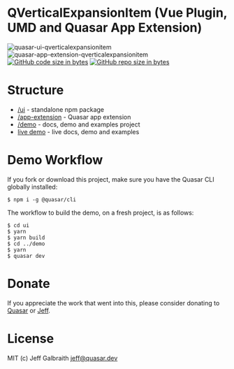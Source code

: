 QVerticalExpansionItem (Vue Plugin, UMD and Quasar App Extension)
===

![quasar-ui-qverticalexpansionitem](https://img.shields.io/npm/v/quasar-ui-qverticalexpansionitem.svg?label=quasar-ui-qverticalexpansionitem)
![quasar-app-extension-qverticalexpansionitem](https://img.shields.io/npm/v/quasar-app-extension-qverticalexpansionitem.svg?label=quasar-app-extension-qverticalexpansionitem)
[![GitHub code size in bytes](https://img.shields.io/github/languages/code-size/hawkeye64/quasar-ui-qverticalexpansionitem.svg)]()
[![GitHub repo size in bytes](https://img.shields.io/github/repo-size/hawkeye64/quasar-ui-qverticalexpansionitem.svg)]()

# Structure

* [/ui](ui) - standalone npm package
* [/app-extension](app-extension) - Quasar app extension
* [/demo](demo) - docs, demo and examples project
* [live demo](https://hawkeye64.github.io/quasar-ui-qverticalexpansionitem/docs) - live docs, demo and examples

# Demo Workflow
If you fork or download this project, make sure you have the Quasar CLI globally installed:

```
$ npm i -g @quasar/cli
```

The workflow to build the demo, on a fresh project, is as follows:
```
$ cd ui
$ yarn
$ yarn build
$ cd ../demo
$ yarn
$ quasar dev
```

# Donate
If you appreciate the work that went into this, please consider donating to [Quasar](https://donate.quasar.dev) or [Jeff](https://github.com/sponsors/hawkeye64).

# License
MIT (c) Jeff Galbraith <jeff@quasar.dev>
